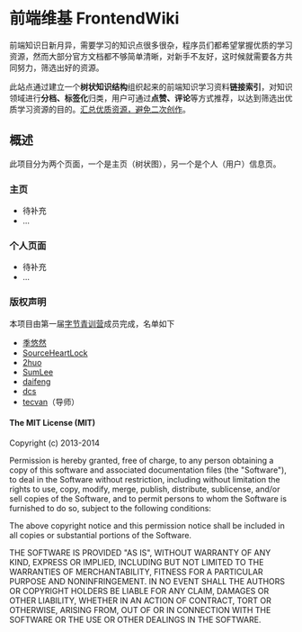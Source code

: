 # 前端维基 FrontendWiki

前端知识日新月异，需要学习的知识点很多很杂，程序员们都希望掌握优质的学习资源，然而大部分官方文档都不够简单清晰，对新手不友好，这时候就需要各方共同努力，筛选出好的资源。

此站点通过建立一个**树状知识结构**组织起来的前端知识学习资料**链接索引**，对知识领域进行**分档、标签化**归类，用户可通过**点赞、评论**等方式推荐，以达到筛选出优质学习资源的目的。<u>汇总优质资源，避免二次创作</u>。

## 概述

此项目分为两个页面，一个是主页（树状图），另一个是个人（用户）信息页。

### 主页

- 待补充
- ...

### 个人页面

- 待补充
- ...

### 版权声明

本项目由第一届[字节青训营](https://youthcamp.bytedance.com/)成员完成，名单如下

- [季悠然](https://github.com/youranreus)
- [SourceHeartLock](https://github.com/GrinZero)
- [2huo](https://github.com/2huo)
- [SumLee](https://github.com/Sum-Lee)
- [daifeng](https://github.com/daifengqi)
- [dcs](https://github.com/csDeng)
- [tecvan](https://github.com/Tecvan-fe)（导师）

#### The MIT License (MIT)

Copyright (c) 2013-2014

Permission is hereby granted, free of charge, to any person obtaining a copy of this software and associated documentation files (the "Software"), to deal in the Software without restriction, including without limitation the rights to use, copy, modify, merge, publish, distribute, sublicense, and/or sell copies of the Software, and to permit persons to whom the Software is furnished to do so, subject to the following conditions:

The above copyright notice and this permission notice shall be included in all copies or substantial portions of the Software.

THE SOFTWARE IS PROVIDED "AS IS", WITHOUT WARRANTY OF ANY KIND, EXPRESS OR IMPLIED, INCLUDING BUT NOT LIMITED TO THE WARRANTIES OF MERCHANTABILITY, FITNESS FOR A PARTICULAR PURPOSE AND NONINFRINGEMENT. IN NO EVENT SHALL THE AUTHORS OR COPYRIGHT HOLDERS BE LIABLE FOR ANY CLAIM, DAMAGES OR OTHER LIABILITY, WHETHER IN AN ACTION OF CONTRACT, TORT OR OTHERWISE, ARISING FROM, OUT OF OR IN CONNECTION WITH THE SOFTWARE OR THE USE OR OTHER DEALINGS IN THE SOFTWARE.
